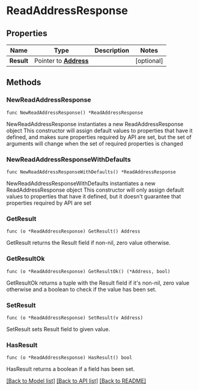 # ReadAddressResponse

## Properties

Name | Type | Description | Notes
------------ | ------------- | ------------- | -------------
**Result** | Pointer to [**Address**](Address.md) |  | [optional] 

## Methods

### NewReadAddressResponse

`func NewReadAddressResponse() *ReadAddressResponse`

NewReadAddressResponse instantiates a new ReadAddressResponse object
This constructor will assign default values to properties that have it defined,
and makes sure properties required by API are set, but the set of arguments
will change when the set of required properties is changed

### NewReadAddressResponseWithDefaults

`func NewReadAddressResponseWithDefaults() *ReadAddressResponse`

NewReadAddressResponseWithDefaults instantiates a new ReadAddressResponse object
This constructor will only assign default values to properties that have it defined,
but it doesn't guarantee that properties required by API are set

### GetResult

`func (o *ReadAddressResponse) GetResult() Address`

GetResult returns the Result field if non-nil, zero value otherwise.

### GetResultOk

`func (o *ReadAddressResponse) GetResultOk() (*Address, bool)`

GetResultOk returns a tuple with the Result field if it's non-nil, zero value otherwise
and a boolean to check if the value has been set.

### SetResult

`func (o *ReadAddressResponse) SetResult(v Address)`

SetResult sets Result field to given value.

### HasResult

`func (o *ReadAddressResponse) HasResult() bool`

HasResult returns a boolean if a field has been set.


[[Back to Model list]](../README.md#documentation-for-models) [[Back to API list]](../README.md#documentation-for-api-endpoints) [[Back to README]](../README.md)


